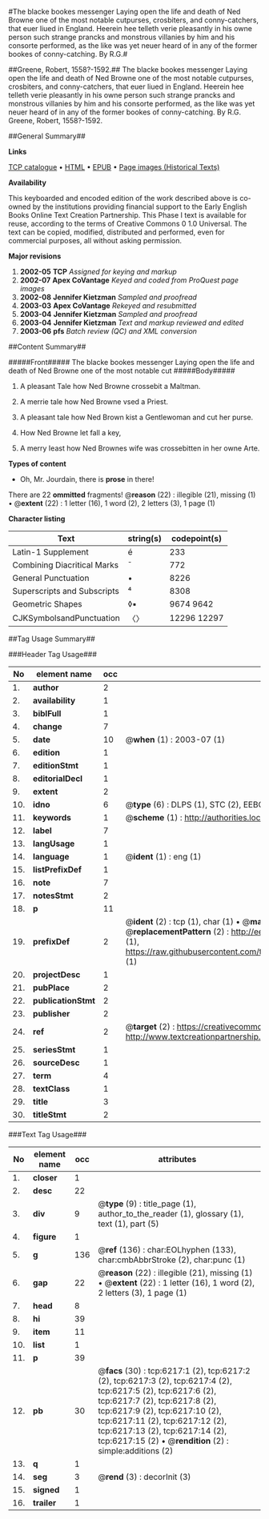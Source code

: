#The blacke bookes messenger Laying open the life and death of Ned Browne one of the most notable cutpurses, crosbiters, and conny-catchers, that euer liued in England. Heerein hee telleth verie pleasantly in his owne person such strange prancks and monstrous villanies by him and his consorte performed, as the like was yet neuer heard of in any of the former bookes of conny-catching. By R.G.#

##Greene, Robert, 1558?-1592.##
The blacke bookes messenger Laying open the life and death of Ned Browne one of the most notable cutpurses, crosbiters, and conny-catchers, that euer liued in England. Heerein hee telleth verie pleasantly in his owne person such strange prancks and monstrous villanies by him and his consorte performed, as the like was yet neuer heard of in any of the former bookes of conny-catching. By R.G.
Greene, Robert, 1558?-1592.

##General Summary##

**Links**

[TCP catalogue](http://www.ota.ox.ac.uk/tcp/)  • 
[HTML](http://tei.it.ox.ac.uk/tcp/Texts-HTML/free/A02/A02079.html)  • 
[EPUB](http://tei.it.ox.ac.uk/tcp/Texts-EPUB/free/A02/A02079.epub) • 
[Page images (Historical Texts)](https://data.historicaltexts.jisc.ac.uk/view?pubId=eebo-99841619e&pageId=eebo-99841619e-6217-1)

**Availability**

This keyboarded and encoded edition of the
	       work described above is co-owned by the institutions
	       providing financial support to the Early English Books
	       Online Text Creation Partnership. This Phase I text is
	       available for reuse, according to the terms of Creative
	       Commons 0 1.0 Universal. The text can be copied,
	       modified, distributed and performed, even for
	       commercial purposes, all without asking permission.

**Major revisions**

1. __2002-05__ __TCP__ *Assigned for keying and markup*
1. __2002-07__ __Apex CoVantage__ *Keyed and coded from ProQuest page images*
1. __2002-08__ __Jennifer Kietzman__ *Sampled and proofread*
1. __2003-03__ __Apex CoVantage__ *Rekeyed and resubmitted*
1. __2003-04__ __Jennifer Kietzman__ *Sampled and proofread*
1. __2003-04__ __Jennifer Kietzman__ *Text and markup reviewed and edited*
1. __2003-06__ __pfs__ *Batch review (QC) and XML conversion*

##Content Summary##

#####Front#####
The blacke bookes messenger Laying open the life and death of Ned Browne one of the most notable cut
#####Body#####

1. A pleasant Tale how Ned Browne crossebit a Maltman.

1. A merrie tale how Ned Browne vsed a Priest.

1. A pleasant tale how Ned Brown kist a Gentlewoman and cut her purse.

1. How Ned Browne let fall a key,

1. A merry Ieast how Ned Brownes wife was crossebitten in her owne Arte.

**Types of content**

  * Oh, Mr. Jourdain, there is **prose** in there!

There are 22 **ommitted** fragments! 
 @__reason__ (22) : illegible (21), missing (1)  •  @__extent__ (22) : 1 letter (16), 1 word (2), 2 letters (3), 1 page (1)

**Character listing**


|Text|string(s)|codepoint(s)|
|---|---|---|
|Latin-1 Supplement|é|233|
|Combining             Diacritical Marks|̄|772|
|General Punctuation|•|8226|
|Superscripts             and Subscripts|⁴|8308|
|Geometric Shapes|◊▪|9674 9642|
|CJKSymbolsandPunctuation|〈〉|12296 12297|

##Tag Usage Summary##

###Header Tag Usage###

|No|element name|occ|attributes|
|---|---|---|---|
|1.|__author__|2||
|2.|__availability__|1||
|3.|__biblFull__|1||
|4.|__change__|7||
|5.|__date__|10| @__when__ (1) : 2003-07 (1)|
|6.|__edition__|1||
|7.|__editionStmt__|1||
|8.|__editorialDecl__|1||
|9.|__extent__|2||
|10.|__idno__|6| @__type__ (6) : DLPS (1), STC (2), EEBO-CITATION (1), PROQUEST (1), VID (1)|
|11.|__keywords__|1| @__scheme__ (1) : http://authorities.loc.gov/ (1)|
|12.|__label__|7||
|13.|__langUsage__|1||
|14.|__language__|1| @__ident__ (1) : eng (1)|
|15.|__listPrefixDef__|1||
|16.|__note__|7||
|17.|__notesStmt__|2||
|18.|__p__|11||
|19.|__prefixDef__|2| @__ident__ (2) : tcp (1), char (1)  •  @__matchPattern__ (2) : ([0-9\-]+):([0-9IVX]+) (1), (.+) (1)  •  @__replacementPattern__ (2) : http://eebo.chadwyck.com/downloadtiff?vid=$1&page=$2 (1), https://raw.githubusercontent.com/textcreationpartnership/Texts/master/tcpchars.xml#$1 (1)|
|20.|__projectDesc__|1||
|21.|__pubPlace__|2||
|22.|__publicationStmt__|2||
|23.|__publisher__|2||
|24.|__ref__|2| @__target__ (2) : https://creativecommons.org/publicdomain/zero/1.0/ (1), http://www.textcreationpartnership.org/docs/. (1)|
|25.|__seriesStmt__|1||
|26.|__sourceDesc__|1||
|27.|__term__|4||
|28.|__textClass__|1||
|29.|__title__|3||
|30.|__titleStmt__|2||


###Text Tag Usage###

|No|element name|occ|attributes|
|---|---|---|---|
|1.|__closer__|1||
|2.|__desc__|22||
|3.|__div__|9| @__type__ (9) : title_page (1), author_to_the_reader (1), glossary (1), text (1), part (5)|
|4.|__figure__|1||
|5.|__g__|136| @__ref__ (136) : char:EOLhyphen (133), char:cmbAbbrStroke (2), char:punc (1)|
|6.|__gap__|22| @__reason__ (22) : illegible (21), missing (1)  •  @__extent__ (22) : 1 letter (16), 1 word (2), 2 letters (3), 1 page (1)|
|7.|__head__|8||
|8.|__hi__|39||
|9.|__item__|11||
|10.|__list__|1||
|11.|__p__|39||
|12.|__pb__|30| @__facs__ (30) : tcp:6217:1 (2), tcp:6217:2 (2), tcp:6217:3 (2), tcp:6217:4 (2), tcp:6217:5 (2), tcp:6217:6 (2), tcp:6217:7 (2), tcp:6217:8 (2), tcp:6217:9 (2), tcp:6217:10 (2), tcp:6217:11 (2), tcp:6217:12 (2), tcp:6217:13 (2), tcp:6217:14 (2), tcp:6217:15 (2)  •  @__rendition__ (2) : simple:additions (2)|
|13.|__q__|1||
|14.|__seg__|3| @__rend__ (3) : decorInit (3)|
|15.|__signed__|1||
|16.|__trailer__|1||
